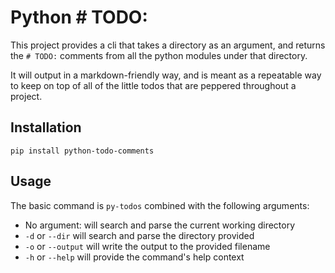 # Python # TODO:  


This project provides a cli that takes a directory as an argument, and returns the `# TODO:` comments from all the python modules under that directory.

It will output in a markdown-friendly way, and is meant as a repeatable way to keep on top of all of the little todos that are peppered throughout a project.


## Installation

`pip install python-todo-comments`



## Usage

The basic command is `py-todos` combined with the following arguments:

- No argument: will search and parse the current working directory
- `-d` or `--dir` will search and parse the directory provided
- `-o` or `--output` will write the output to the provided filename
- `-h` or `--help` will provide the command's help context
